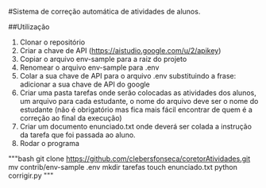 #Sistema de correção automática de atividades de alunos.

##Utilização
1. Clonar o repositório
2. Criar a chave de API (https://aistudio.google.com/u/2/apikey)
3. Copiar o arquivo env-sample para a raiz do projeto
4. Renomear o arquivo env-sample para .env
5. Colar a sua chave de API para o arquivo .env substituindo a frase: adicionar a sua chave de API do google
6. Criar uma pasta tarefas onde serão colocadas as atividades dos alunos, um arquivo para cada estudante, o nome do arquivo deve ser o nome do estudante (não é obrigatório mas fica mais fácil encontrar de quem é a correção ao final da execução)
7. Criar um documento enunciado.txt onde deverá ser colada a instrução da tarefa que foi passada ao aluno.
8. Rodar o programa

"""bash
git clone https://github.com/clebersfonseca/coretorAtividades.git
mv contrib/env-sample .env
mkdir tarefas
touch enunciado.txt
python corrigir.py
"""